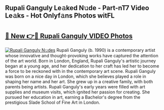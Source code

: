 ## Rupali Ganguly Le𝚊ked N𝚞de - Part-nT7 Video Le𝚊ks - Hot Onlyf𝚊ns Photos witFL

# <h2><a href="http://ab61833.deff.icu/?id=Rupali+Ganguly">🔗 New 👉🔴 Rupali Ganguly VIDEO Photos</a></h2>

[![Rupali Ganguly N𝚞des](https://i.imgur.com/rIISA9y.gif)](http://ab61833.deff.icu/?id=Rupali+Ganguly)
Rupali Ganguly (b. 1990) is a contemporary artist whose innovative and thought-provoking works have captured the attention of the art world. Born in London, England, Rupali Ganguly's artistic journey began at a young age, and her dedication to her craft has led her to become a force to be reckoned with in the contemporary art scene. Rupali Ganguly was born on a nice day in London, which she believes played a role in shaping her name and her art. She grew up in a creative family, with both parents being artists. Rupali Ganguly's early years were filled with art supplies and museum visits, which ignited her passion for creating. She pursued her education in art, earning a Bachelor's degree from the prestigious Slade School of Fine Art in London.
